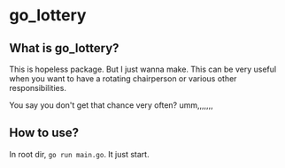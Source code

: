 # go_lottery

## What is go_lottery?
This is hopeless package. But I just wanna make.
This can be very useful when you want to have a rotating chairperson or various other responsibilities.

You say you don't get that chance very often?
umm,,,,,,,

## How to use?

In root dir, `go run main.go`.
It just start.
